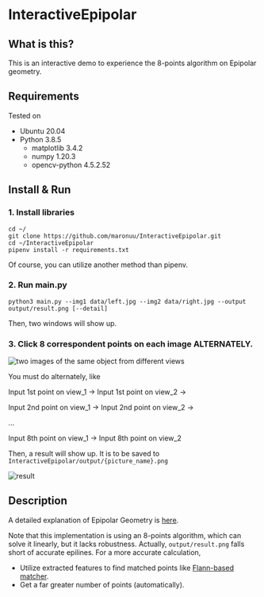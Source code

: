 # InteractiveEpipolar

## What is this?
This is an interactive demo to experience the 8-points algorithm on Epipolar geometry.

## Requirements
Tested on
- Ubuntu 20.04
- Python 3.8.5
  - matplotlib      3.4.2
  - numpy           1.20.3
  - opencv-python   4.5.2.52
  

## Install & Run
### 1. Install libraries
```
cd ~/
git clone https://github.com/maronuu/InteractiveEpipolar.git
cd ~/InteractiveEpipolar
pipenv install -r requirements.txt
```
Of course, you can utilize another method than pipenv.

### 2. Run main.py
```
python3 main.py --img1 data/left.jpg --img2 data/right.jpg --output output/result.png [--detail]
```
Then, two windows will show up.

### 3. Click 8 correspondent points on each image ALTERNATELY.

![two images of the same object from different views](https://user-images.githubusercontent.com/63549742/120670048-fc48cf00-c4ca-11eb-803b-73f48c1b09a9.png)

You must do alternately, like

Input 1st point on view_1 -> Input 1st point on view_2 ->

Input 2nd point on view_1 -> Input 2nd point on view_2 ->

...

Input 8th point on view_1 -> Input 8th point on view_2

Then, a result will show up. It is to be saved to `InteractiveEpipolar/output/{picture_name}.png`

![result](https://user-images.githubusercontent.com/63549742/120671200-1df68600-c4cc-11eb-9b53-fba297430e54.png)

## Description
A detailed explanation of Epipolar Geometry is [here](https://docs.opencv.org/3.4/da/de9/tutorial_py_epipolar_geometry.html).

Note that this implementation is using an 8-points algorithm, which can solve it linearly, but it lacks robustness.
Actually, `output/result.png` falls short of accurate epilines.
For a more accurate calculation,
- Utilize extracted features to find matched points like [Flann-based matcher](https://docs.opencv.org/3.4/dc/de2/classcv_1_1FlannBasedMatcher.html).
- Get a far greater number of points (automatically).
